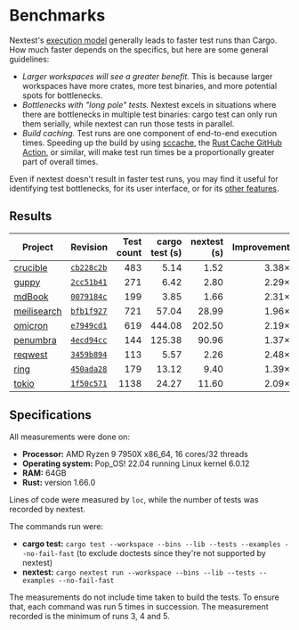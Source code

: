 # Benchmarks

Nextest's [execution model](how-it-works.md) generally leads to faster test runs than Cargo. How much faster depends on the specifics, but here are some general guidelines:

* *Larger workspaces will see a greater benefit.* This is because larger workspaces have more crates, more test binaries, and more potential spots for bottlenecks. 
* *Bottlenecks with "long pole" tests.* Nextest excels in situations where there are bottlenecks in multiple test binaries: cargo test can only run them serially, while nextest can run those tests in parallel.
* *Build caching.* Test runs are one component of end-to-end execution times. Speeding up the build by using [sccache](https://github.com/mozilla/sccache), the [Rust Cache GitHub Action](https://github.com/marketplace/actions/rust-cache), or similar, will make test run times be a proportionally greater part of overall times.

Even if nextest doesn't result in faster test runs, you may find it useful for identifying test bottlenecks, for its user interface, or for its [other features](../README.md#features).

## Results

| Project         | Revision     | Test count | cargo test (s) | nextest (s) | Improvement |
| --------------- | ------------ | ---------: | -------------: | ----------: | ----------: |
| [crucible]      | [`cb228c2b`] | 483        | 5.14           | 1.52        | 3.38×       |
| [guppy]         | [`2cc51b41`] | 271        | 6.42           | 2.80        | 2.29×       |
| [mdBook]        | [`0079184c`] | 199        | 3.85           | 1.66        | 2.31×       |
| [meilisearch]   | [`bfb1f927`] | 721        | 57.04          | 28.99       | 1.96×       |
| [omicron]       | [`e7949cd1`] | 619        | 444.08         | 202.50      | 2.19×       |
| [penumbra]      | [`4ecd94cc`] | 144        | 125.38         | 90.96       | 1.37×       |
| [reqwest]       | [`3459b894`] | 113        | 5.57           | 2.26        | 2.48×       |
| [ring]          | [`450ada28`] | 179        | 13.12          | 9.40        | 1.39×       |
| [tokio]         | [`1f50c571`] | 1138       | 24.27          | 11.60       | 2.09×       |

[crucible]: https://github.com/oxidecomputer/crucible
[`cb228c2b`]: https://github.com/oxidecomputer/crucible/commit/cb228c2b0c29ac2acdea730b149cc70d41effcbf

[guppy]: https://github.com/guppy-rs/guppy
[`2cc51b41`]: https://github.com/guppy-rs/guppy/commit/2cc51b411fe7fec9df6d5f459d5ebb51ba357b9a

[mdbook]: https://github.com/rust-lang/mdBook
[`0079184c`]: https://github.com/rust-lang/mdBook/commit/0079184c16de0916b82e5b3785963f3ef3f505ff

[meilisearch]: https://github.com/meilisearch/meilisearch
[`bfb1f927`]: https://github.com/meilisearch/meilisearch/commit/bfb1f9279bc5648bc9b90109f92e91cb259c288a

[omicron]: https://github.com/oxidecomputer/omicron
[`e7949cd1`]: https://github.com/oxidecomputer/omicron/commit/e7949cd15e775d326ada59c23c933c1714784a31

[penumbra]: https://github.com/penumbra-zone/penumbra
[`4ecd94cc`]: https://github.com/penumbra-zone/penumbra/commit/4ecd94cce2d41427cc8d89693d745448e5253265

[reqwest]: https://github.com/seanmonstar/reqwest
[`3459b894`]: https://github.com/seanmonstar/reqwest/commit/3459b89488e293eaed9f3c413155e2dff3018093

[ring]: https://github.com/briansmith/ring
[`450ada28`]: https://github.com/briansmith/ring/commit/450ada288f1805795140097ec96396b890bcf722

[tokio]: https://github.com/tokio-rs/tokio
[`1f50c571`]: https://github.com/tokio-rs/tokio/commit/e7a0da60cd997f10b33f32c4763c8ecef01144f8

## Specifications

All measurements were done on:
* **Processor:** AMD Ryzen 9 7950X x86_64, 16 cores/32 threads
* **Operating system:** Pop_OS! 22.04 running Linux kernel 6.0.12
* **RAM:** 64GB
* **Rust:** version 1.66.0

Lines of code were measured by `loc`, while the number of tests was recorded by nextest.

The commands run were:

* **cargo test:** `cargo test --workspace --bins --lib --tests --examples --no-fail-fast` (to exclude doctests since they're not supported by nextest)
* **nextest:** `cargo nextest run --workspace --bins --lib --tests --examples --no-fail-fast`

The measurements do not include time taken to build the tests. To ensure that, each command was run 5 times in succession. The measurement recorded is the minimum of runs 3, 4 and 5.
